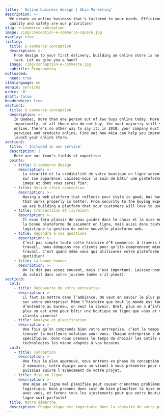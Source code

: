 ```yaml
---
title: ' Online business design | Akia Marketing'
description: >-
  We create an online business that's tailored to your needs. Efficiency,
  quality and safety are our priorities!
slug: e-commerce-conception
image: /img/conception-e-commerce-square.jpg
overlay: true
listing:
  title: E-commerce conception
  description: >-
    From design to your first delivery, building an online store is no easy
    task. Let us give you a hand!
  image: /img/conception-e-commerce.jpg
  subtitle: Programming
notloaded:
  need: true
i18nlanguage: en
menuid: services
ordre: '0'
draft: false
headerwhite: true
section1:
  title: E-commerce conception
  description: >-
    In Quebec, more than one person out of two buys online today. More
    importantly, of all those who do not buy, the vast majority still shop
    online. There's no other way to say it: in 2018, your company must offer its
    services and products online. Find out how Akia can help you improve or
    launch your online store.
section2:
  title: ' Included in our service'
  description: |
    Here are our team's fields of expertise:
  points:
    - title: E-commerce design
      description: >-
        La sécurité et la crédibilité de votre boutique en ligne seront basées
        sur son apparence. Laissez-nous le soin de bâtir une plateforme à votre
        image et dont vous serez fier.
    - title: Online store conception
      description: >-
        Having a web platform that reflects your style is good, but having one
        that works properly is better. From security to the buying experience,
        we are building a platform that your customers will love to use.
    - title: Transactions et livraison
      description: >-
        Il nous fera plaisir de vous guider dans le choix et la mise en place de
        la bonne plateforme de paiement en ligne, mais aussi dans toute la
        logistique la gestion de votre nouvelle plateforme web.
    - title: Répondre à vos questions
      description: >-
        C’est pas simple toute cette histoire d’E-commerce. À travers notre
        travail, nous éduquons nos clients pour qu’ils comprennent mieux notre
        travail. C’est quand même vous qui utiliserez votre plateforme au
        quotidien!
    - title: La bonne humeur
      description: >-
        On le dit pas assez souvent, mais c’est important. Laissez-nous mettre
        du soleil dans votre journée (même s’il pleut).
section3:
  col1:
    - title: Découverte de votre entreprise
      description: >-
        Il faut se mettre dans l’ambiance. On veut en savoir le plus possible
        sur votre entreprise! Même l’histoire que tout le monde est tanné
        d’entendre au bureau, on veut la savoir. Bref, plus on a d’informations,
        plus on est armé pour bâtir une boutique en ligne que vous et vos
        clients aimerez!
    - title: Analyse et planification
      description: >-
        Une fois qu’on comprends bien votre entreprise, c’est le temps de
        trouver la meilleure solution pour vous. Chaque entreprise a des besoins
        spécifiques, donc nous prenons le temps de choisir les outils et les
        technologies les mieux adaptés à vos besoins  
  col2:
    - title: Conception
      description: >-
        Une fois le plan approuvé, nous entrons en phase de conception. À chaque
        2 semaines, notre équipe aura un visuel à vous présenter pour que vous
        puissiez suivre l'avancement de votre projet. 
    - title: Mise en ligne
      description: >-
        Une mise en ligne mal planifiée peut causer d'énormes problèmes de
        logistique. Nous prenons donc soin de bien planifier la mise en ligne
        avec vous, et ferons tous les ajustements pour que votre boutique en
        ligne soit parfaite!
  title: Notre démarche
  description: Chaque étape est importante dans la réussite de votre projet.
---
```


